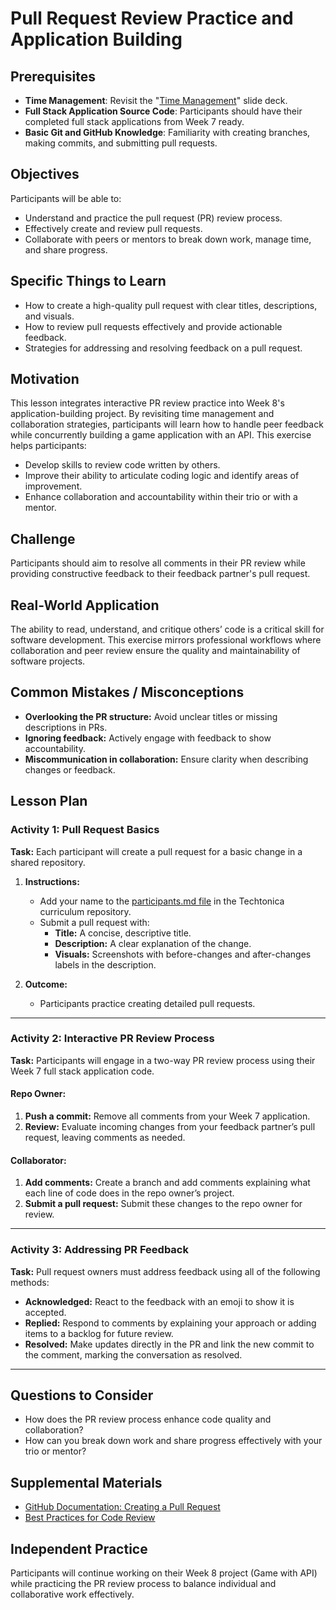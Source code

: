# Pull Request Review Practice and Application Building

## Prerequisites
- **Time Management**: Revisit the "[Time Management](https://docs.google.com/presentation/d/1VGlfYtWXQ8TEXsq4Bad0k2WZ-mK02hI3UwVXrfuUpPA/edit#slide=id.g23e19df823_0_0)" slide deck.
- **Full Stack Application Source Code**: Participants should have their completed full stack applications from Week 7 ready.
- **Basic Git and GitHub Knowledge**: Familiarity with creating branches, making commits, and submitting pull requests.

## Objectives
Participants will be able to:
- Understand and practice the pull request (PR) review process.
- Effectively create and review pull requests.
- Collaborate with peers or mentors to break down work, manage time, and share progress.

## Specific Things to Learn
- How to create a high-quality pull request with clear titles, descriptions, and visuals.
- How to review pull requests effectively and provide actionable feedback.
- Strategies for addressing and resolving feedback on a pull request.

## Motivation
This lesson integrates interactive PR review practice into Week 8's application-building project. By revisiting time management and collaboration strategies, participants will learn how to handle peer feedback while concurrently building a game application with an API. This exercise helps participants:
- Develop skills to review code written by others.
- Improve their ability to articulate coding logic and identify areas of improvement.
- Enhance collaboration and accountability within their trio or with a mentor.

## Challenge
Participants should aim to resolve all comments in their PR review while providing constructive feedback to their feedback partner's pull request.

## Real-World Application
The ability to read, understand, and critique others’ code is a critical skill for software development. This exercise mirrors professional workflows where collaboration and peer review ensure the quality and maintainability of software projects.  

## Common Mistakes / Misconceptions
- **Overlooking the PR structure:** Avoid unclear titles or missing descriptions in PRs.  
- **Ignoring feedback:** Actively engage with feedback to show accountability.  
- **Miscommunication in collaboration:** Ensure clarity when describing changes or feedback.  

## Lesson Plan

### Activity 1: Pull Request Basics
**Task:** Each participant will create a pull request for a basic change in a shared repository.  

1. **Instructions:**
   - Add your name to the [participants.md file](https://github.com/Techtonica/curriculum/blob/main/practice/participants.md) in the Techtonica curriculum repository.
   - Submit a pull request with:
     - **Title:** A concise, descriptive title.
     - **Description:** A clear explanation of the change.
     - **Visuals:** Screenshots with before-changes and after-changes labels in the description.

2. **Outcome:** 
   - Participants practice creating detailed pull requests.

---

### Activity 2: Interactive PR Review Process
**Task:** Participants will engage in a two-way PR review process using their Week 7 full stack application code.  

#### Repo Owner:
1. **Push a commit:** Remove all comments from your Week 7 application.
2. **Review:** Evaluate incoming changes from your feedback partner’s pull request, leaving comments as needed.

#### Collaborator:
1. **Add comments:** Create a branch and add comments explaining what each line of code does in the repo owner’s project.
2. **Submit a pull request:** Submit these changes to the repo owner for review.

---

### Activity 3: Addressing PR Feedback
**Task:** Pull request owners must address feedback using all of the following methods:  
- **Acknowledged:** React to the feedback with an emoji to show it is accepted.  
- **Replied:** Respond to comments by explaining your approach or adding items to a backlog for future review.  
- **Resolved:** Make updates directly in the PR and link the new commit to the comment, marking the conversation as resolved.  

---

## Questions to Consider
- How does the PR review process enhance code quality and collaboration?  
- How can you break down work and share progress effectively with your trio or mentor?  


## Supplemental Materials
- [GitHub Documentation: Creating a Pull Request](https://docs.github.com/en/pull-requests)  
- [Best Practices for Code Review](https://google.github.io/eng-practices/review/)  


## Independent Practice
Participants will continue working on their Week 8 project (Game with API) while practicing the PR review process to balance individual and collaborative work effectively.
